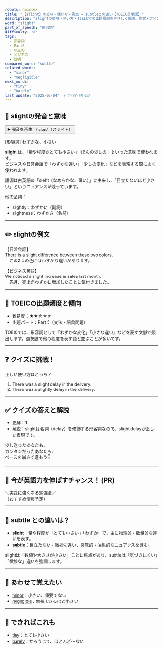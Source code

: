 ```yaml
---
robots: noindex
title: "【slight】の意味・使い方・例文 ― subtleとの違い【TOEIC英単語】"
description: "slightの意味・使い方・TOEICでの出題傾向をやさしく解説。例文・クイズ付きでsubtleとの違いもわかりやすく学べます。"
word: "slight"
part_of_speech: "形容詞"
difficulty: "2"
tags:
  - 形容詞
  - Part5
  - 中立的
  - ビジネス
  - 説明
compared_word: "subtle"
related_words:
  - "minor"
  - "negligible"
next_words:
  - "tiny"
  - "barely"
last_update: "2025-05-04"  # YYYY-MM-DD
---
```


## 🔰 slightの発音と意味

<button class="play-audio" onclick="playTTS('slight')">
  <span class="play-audio-main">
    ▶️ 発音を再生　/ˈslaɪt/
  </span>
  <span class="play-audio-sub">
    （スライト）
  </span>
</button>

[形容詞] わずかな、小さい

**slight** は、「量や程度がとても小さい」「ほんの少しの」といった意味で使われます。  
ビジネスや日常会話で「わずかな違い」「少しの変化」などを表現する際によく使われます。

語源は古英語の「sleht（なめらかな、薄い）」に由来し、「目立たないほど小さい」というニュアンスが残っています。

他の品詞：  
- slightly：わずかに（副詞）
- slightness：わずかさ（名詞）

---

## ✏️ slightの例文

【日常会話】  
There is a slight difference between these two colors.  
　この2つの色にはわずかな違いがあります。

【ビジネス英語】  
We noticed a slight increase in sales last month.  
　先月、売上がわずかに増加したことに気付きました。

---

## 🎯 TOEICの出題頻度と傾向

- 難易度：★★☆☆☆
- 出題パート：Part 5（文法・語彙問題）

TOEICでは、形容詞として「わずかな変化」「小さな違い」などを表す文脈で頻出します。選択肢で他の程度を表す語と並ぶことが多いです。

---

## ❓ クイズに挑戦！

正しい使い方はどっち？

1. There was a slight delay in the delivery.  
2. There was a slightly delay in the delivery.

---

## ✅ クイズの答えと解説

- 正解：**1**
- 解説：slightは名詞（delay）を修飾する形容詞なので、slight delayが正しい表現です。

少し迷ったあなたも、  
カンタンだったあなたも、  
ペースを崩さず進もう👇️

---

## 🚀 今が英語力を伸ばすチャンス！ (PR)

<div class="info-center">
＼実践に強くなる勉強法／<br>  
（おすすめ情報予定）
</div>

---

## 🤔  subtle との違いは？

- **slight**：量や程度が「とても小さい」「わずか」で、主に物理的・数量的な違いを表す。
- **[subtle](/word/subtle)**：目立たない・微妙な違い、感覚的・抽象的なニュアンスを含む。

slightは「数値や大きさが小さい」ことに焦点があり、subtleは「気づきにくい」「微妙な」違いを強調します。

---

## 🧩 あわせて覚えたい

- [minor](/word/minor)：小さい、重要でない
- [negligible](/word/negligible)：無視できるほど小さい

---

## 📖 できればこれも

- [tiny](/word/tiny)：とても小さい
- [barely](/word/barely)：かろうじて、ほとんど～ない

<!-- cvid: aid18_bid46 -->
